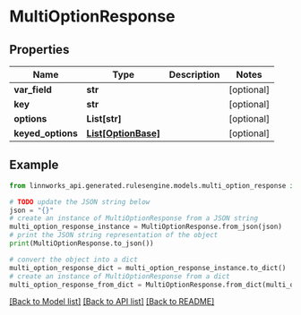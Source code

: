 # MultiOptionResponse


## Properties

Name | Type | Description | Notes
------------ | ------------- | ------------- | -------------
**var_field** | **str** |  | [optional] 
**key** | **str** |  | [optional] 
**options** | **List[str]** |  | [optional] 
**keyed_options** | [**List[OptionBase]**](OptionBase.md) |  | [optional] 

## Example

```python
from linnworks_api.generated.rulesengine.models.multi_option_response import MultiOptionResponse

# TODO update the JSON string below
json = "{}"
# create an instance of MultiOptionResponse from a JSON string
multi_option_response_instance = MultiOptionResponse.from_json(json)
# print the JSON string representation of the object
print(MultiOptionResponse.to_json())

# convert the object into a dict
multi_option_response_dict = multi_option_response_instance.to_dict()
# create an instance of MultiOptionResponse from a dict
multi_option_response_from_dict = MultiOptionResponse.from_dict(multi_option_response_dict)
```
[[Back to Model list]](../README.md#documentation-for-models) [[Back to API list]](../README.md#documentation-for-api-endpoints) [[Back to README]](../README.md)


